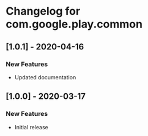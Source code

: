 # Changelog for com.google.play.common

## [1.0.1] - 2020-04-16
### New Features
 - Updated documentation

## [1.0.0] - 2020-03-17
### New Features
 - Initial release

